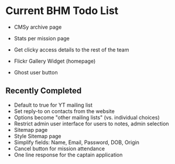 # Current BHM Todo List

* CMSy archive page

* Stats per mission page
* Get clicky access details to the rest of the team
* Flickr Gallery Widget (homepage)
* Ghost user button

## Recently Completed

* Default to true for YT mailing list
* Set reply-to on contacts from the website
* Options become "other mailing lists" (vs. individual choices)
* Restrict admin user interface for users to notes, admin selection
* Sitemap page
* Style Sitemap page
* Simplify fields: Name, Email, Password, DOB, Origin
* Cancel button for mission attendance
* One line response for the captain application